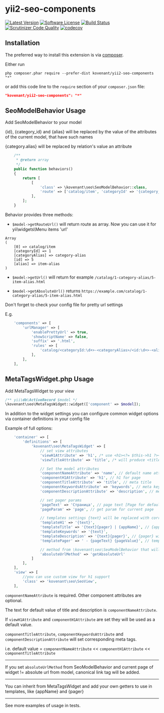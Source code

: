 # yii2-seo-components

[![Latest Version](https://img.shields.io/packagist/v/kovenant/yii2-seo-components.svg?style=flat-square)](https://packagist.org/packages/kovenant/yii2-seo-components)
[![Software License](https://img.shields.io/badge/license-MIT-brightgreen.svg?style=flat-square)](LICENSE.md)
[![Build Status](https://travis-ci.com/kovenant/yii2-seo-components.svg?branch=master)](https://travis-ci.com/kovenant/yii2-seo-components)
[![Scrutinizer Code Quality](https://scrutinizer-ci.com/g/kovenant/yii2-seo-components/badges/quality-score.png?b=master)](https://scrutinizer-ci.com/g/kovenant/yii2-seo-components/?branch=master)
[![codecov](https://codecov.io/gh/kovenant/yii2-seo-components/branch/master/graph/badge.svg)](https://codecov.io/gh/kovenant/yii2-seo-components)

Installation
------------

The preferred way to install this extension is via [composer](http://getcomposer.org/download/).

Either run

```
php composer.phar require --prefer-dist kovenant/yii2-seo-components "*"
```

or add this code line to the `require` section of your `composer.json` file:

```json
"kovenant/yii2-seo-components": "*"
```

SeoModelBehavior Usage
-----

Add SeoModelBehavior to your model

{id}, {category_id} and {alias} will be replaced by the value of the attributes of the current model, that have such names

{category.alias} will be replaced by relation's value an attribute

````php
    /**
     * @return array
     */
    public function behaviors()
    {
        return [
            [
                'class' => \kovenant\seo\SeoModelBehavior::class,
                'route' => ['catalog/item', 'categoryId' => '{category_id}', 'categoryAlias' => '{category.alias}', 'id' => '{id}', 'alias' => '{alias}']
            ],
        ];
    }
````

Behavior provides three methods:
   * `$model->getRouteUrl()` 
   will return route as array. Now you can use it for yii\widgets\Menu items 'url'
   
    Array
    (
        [0] => catalog/item
        [categoryId] => 1
        [categoryAlias] => category-alias
        [id] => 5
        [alias] => item-alias
    )

   * `$model->getUrl()` will return for example `/catalog/1-category-alias/5-item-alias.html`

   * `$model->getAbsoluteUrl()` returns `https://example.com/catalog/1-category-alias/5-item-alias.html`
   
Don't forget to check your config file for pretty url settings

E.g.

````php
    'components' => [
        'urlManager' => [
            'enablePrettyUrl' => true,
            'showScriptName' => false,
            'suffix' => '.html',
            'rules' => [
                'catalog/<categoryId:\d+>-<categoryAlias>/<id:\d+>-<alias>' => 'catalog/item',
            ],
        ],
    ],
````

MetaTagsWidget.php Usage
-----

Add MetaTagsWidget to your view

````php
/** yii\db\ActiveRecord $model */
\kovenant\seo\MetaTagsWidget::widget(['component' => $model]);
````

In addition to the widget settings you can configure common widget options via container definitions in your config file

Example of full options:

````php
    'container' => [
        'definitions' => [
            'kovenant\seo\MetaTagsWidget' => [
                // set view attributes
                'viewH1Attribute' => 'h1', /* use <h1><?= $this->h1 ?></h1> in your view/layout */
                'viewTitleAttribute' => 'title', /* will produce <title> */

                // Set the model attributes
                'componentNameAttribute' => 'name', // default name attribute (e.g. for link name)
                'componentH1Attribute' => 'h1', // h1 for page
                'componentTitleAttribute' => 'title', // meta title
                'componentKeywordsAttribute' => 'keywords', // meta keywords
                'componentDescriptionAttribute' => 'description', // meta description

                // set pager params
                'pageText' => 'Страница', // page text [Page for default]
                'pageParam' => 'page', // get param for current page

                // templates settings {text} will be replaced with corresponding value
                'templateH1' => '{text}',
                'templateTitle' => '{text}{pager} | {appName}', // {appName} - name of application
                'templateKeywords' => '{text}',
                'templateDescription' => '{text}{pager}', // {pager} will be replaced with text about current page
                'templatePager' => ' - {pageText} {pageValue}', // template for such replacement

                // method from \kovenant\seo\SeoModelBehavior that will return absolute url for the page of this record
                'absoluteUrlMethod' => 'getAbsoluteUrl'
            ]
        ],
    ],
    'view' => [
        //you can use custom view for h1 support
        'class' => 'kovenant\seo\SeoView',
    ],
````

`componentNameAttribute` is required. Other component attributes are optional. 

The text for default value of title and description is `componentNameAttribute`.

If `viewH1Attribute` and `componentH1Attribute` are set they will be used as a default value.

`componentTitleAttribute`, `componentKeywordsAttribute` and `componentDescriptionAttribute` will set corresponding meta tags.

i.e. default value = `componentNameAttribute` << `componentH1Attribute` << `componentTitleAttribute`

---

If you set `absoluteUrlMethod` from SeoModelBehavior and current page of widget != absolute url from model, canonical link tag will be added.

---

You can inherit from MetaTagsWidget and add your own getters to use in templates, like {appName} and {pager}

---

See more examples of usage in tests.